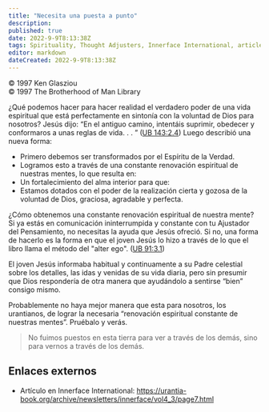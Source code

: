 ```yaml
---
title: "Necesita una puesta a punto"
description: 
published: true
date: 2022-9-9T8:13:38Z
tags: Spirituality, Thought Adjusters, Innerface International, article
editor: markdown
dateCreated: 2022-9-9T8:13:38Z
---
```


<p class="v-card v-sheet theme--light grey lighten-3 px-2">© 1997 Ken Glasziou<br>© 1997 The Brotherhood of Man Library</p>

¿Qué podemos hacer para hacer realidad el verdadero poder de una vida espiritual que está perfectamente en sintonía con la voluntad de Dios para nosotros? Jesús dijo: “En el antiguo camino, intentáis suprimir, obedecer y conformaros a unas reglas de vida. . . ” ([UB 143:2.4](/en/The_Urantia_Book/143#p2_4)) Luego describió una nueva forma:

- Primero debemos ser transformados por el Espíritu de la Verdad.
- Logramos esto a través de una constante renovación espiritual de nuestras mentes, lo que resulta en:
- Un fortalecimiento del alma interior para que:
- Estamos dotados con el poder de la realización cierta y gozosa de la voluntad de Dios, graciosa, agradable y perfecta.

¿Cómo obtenemos una constante renovación espiritual de nuestra mente? Si ya estás en comunicación ininterrumpida y constante con tu Ajustador del Pensamiento, no necesitas la ayuda que Jesús ofreció. Si no, una forma de hacerlo es la forma en que el joven Jesús lo hizo a través de lo que el libro llama el método del "alter ego". ([UB 91:3.1](/es/El_Libro_de_Urantia/91#p3_1))

El joven Jesús informaba habitual y continuamente a su Padre celestial sobre los detalles, las idas y venidas de su vida diaria, pero sin presumir que Dios respondería de otra manera que ayudándolo a sentirse “bien” consigo mismo.

Probablemente no haya mejor manera que esta para nosotros, los urantianos, de lograr la necesaria “renovación espiritual constante de nuestras mentes”. Pruébalo y verás.

> No fuimos puestos en esta tierra para ver a través de los demás, sino para vernos a través de los demás.

## Enlaces externos

- Artículo en Innerface International: https://urantia-book.org/archive/newsletters/innerface/vol4_3/page7.html


